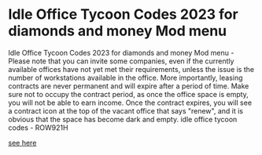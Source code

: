 # Idle Office Tycoon Codes 2023 for diamonds and money Mod menu

Idle Office Tycoon Codes 2023 for diamonds and money Mod menu - Please note that you can invite some companies, even if the currently available offices have not yet met their requirements, unless the issue is the number of workstations available in the office. More importantly, leasing contracts are never permanent and will expire after a period of time. Make sure not to occupy the contract period, as once the office space is empty, you will not be able to earn income. Once the contract expires, you will see a contract icon at the top of the vacant office that says "renew", and it is obvious that the space has become dark and empty. idle office tycoon codes - ROW921H

[see here](https://axegomod.top/idle-office-tycoon/)
